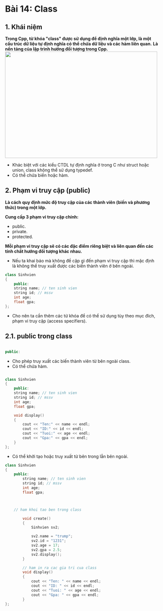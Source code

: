 # Bài 14: Class

## 1. Khái niệm

__Trong Cpp, từ khóa "class" được sử dụng để định nghĩa một lớp, là một cấu trúc dữ liệu tự định nghĩa có thể chứa dữ liệu và các hàm liên quan.__
__Là nền tảng của lập trình hướng đối tượng trong Cpp.__
<img src = "https://www.simplilearn.com/ice9/free_resources_article_thumb/Classes_in_C%2B%2B_Example9.PNG" width = "500" height = "350">
- Khác biệt với các kiểu CTDL tự định nghĩa ở trong C như struct hoặc union, class không thể sử dụng typedef.
- Có thể chứa biến hoặc hàm.


## 2. Phạm vi truy cập (public)

__Là cách quy định mức độ truy cập của các thành viên (biến và phương thức) trong một lớp.__

__Cung cấp 3 phạm vi truy cập chính:__
+ public.
+ private.
+ protected.

__Mỗi phạm vi truy cập sẽ có các đặc điểm riêng biệt và liên quan đến các tính chất hướng đối tượng khác nhau.__

- Nếu ta khai báo mà không đề cập gì đến phạm vi truy cập thì mặc định là không thể truy xuất được các biến thành viên ở bên ngoài.

```cpp
class Sinhvien
{
    public:
    string name; // ten sinh vien
    string id; // mssv
    int age;
    float gpa;
};

```

- Cho nên ta cần thêm các từ khóa để có thể sử dụng tùy theo mục đích, phạm vi truy cập (access specifiers).

## 2.1. public trong class

```cpp

public:

```

- Cho phép truy xuất các biến thành viên từ bên ngoài class.
- Có thể chứa hàm.

```cpp

class Sinhvien
{
    public:
    string name; // ten sinh vien
    string id; // mssv
    int age;
    float gpa;

    void display()
    {   
        cout << "Ten:" << name << endl;
        cout << "ID:" << id << endl;
        cout << "Tuoi:" << age << endl;
        cout << "Gpa:" << gpa << endl;
    }
};
```

- Có thể khởi tạo hoặc truy xuất từ bên trong lẫn bên ngoài.

```cpp
class Sinhvien
{
    public:
        string name; // ten sinh vien
        string id; // mssv
        int age;
        float gpa;



    // ham khoi tao ben trong class

        void create()
        {
            Sinhvien sv2;

            sv2.name = "trump";
            sv2.id = "1231";
            sv2.age = 17;
            sv2.gpa = 2.5;
            sv2.display();
        }

        // ham in ra cac gia tri cua class
        void display()
        {
            cout << "Ten: " << name << endl;
            cout << "ID: " << id << endl;
            cout << "Tuoi: " << age << endl;
            cout << "Gpa: " << gpa << endl;
        }
};

```





